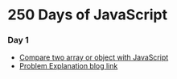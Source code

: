 # 250 Days of JavaScript




### Day 1
 - [Compare two array or object with JavaScript](https://github.com/Faraaz2633/250DaysOfJS/tree/main/Day%201)
 - [Problem Explanation blog link](https://learnersbucket.com/examples/array/compare-two-array-or-object-with-javascript/)

